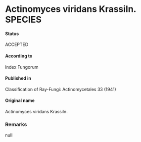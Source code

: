 # Actinomyces viridans Krassiln. SPECIES

#### Status
ACCEPTED

#### According to
Index Fungorum

#### Published in
Classification of Ray-Fungi: Actinomycetales 33 (1941)

#### Original name
Actinomyces viridans Krassiln.

### Remarks
null